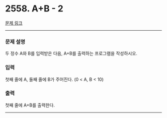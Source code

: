 # 2558. A+B - 2 

[문제 링크](https://www.acmicpc.net/problem/2558) 

---
### 문제 설명

 두 정수 A와 B를 입력받은 다음, A+B를 출력하는 프로그램을 작성하시오.

### 입력 

 첫째 줄에 A, 둘째 줄에 B가 주어진다. (0 < A, B < 10)

### 출력 

 첫째 줄에 A+B를 출력한다.

---
